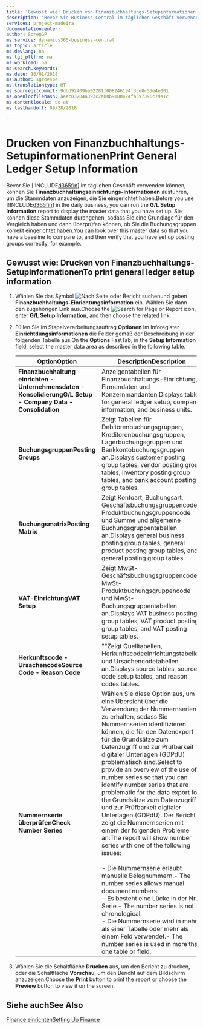```yaml
---
title: 'Gewusst wie: Drucken von Finanzbuchhaltungs-Setupinformationen'
description: "Bevor Sie Business Central im täglichen Geschäft verwenden können, können Sie **Finanzbuchhaltungseinrichtungs-Informationen** ausführen, um die Stammdaten anzuzeigen, die Sie eingerichtet haben."
services: project-madeira
documentationcenter: 
author: SorenGP
ms.service: dynamics365-business-central
ms.topic: article
ms.devlang: na
ms.tgt_pltfrm: na
ms.workload: na
ms.search.keywords: 
ms.date: 10/01/2018
ms.author: sgroespe
ms.translationtype: HT
ms.sourcegitcommit: 9dbd92409ba02281f008246194f3ce0c53e4e001
ms.openlocfilehash: aeec03204a393c2a80b9180424fa597396c79a1c
ms.contentlocale: de-at
ms.lasthandoff: 09/28/2018

---
```

# <a name="print-general-ledger-setup-information"></a><span data-ttu-id="37360-103">Drucken von Finanzbuchhaltungs-Setupinformationen</span><span class="sxs-lookup"><span data-stu-id="37360-103">Print General Ledger Setup Information</span></span>
<span data-ttu-id="37360-104">Bevor Sie [!INCLUDE[d365fin](../../includes/d365fin_md.md)] im täglichen Geschäft verwenden können, können Sie **Finanzbuchhaltungseinrichtungs-Informationen** ausführen, um die Stammdaten anzuzeigen, die Sie eingerichtet haben.</span><span class="sxs-lookup"><span data-stu-id="37360-104">Before you use [!INCLUDE[d365fin](../../includes/d365fin_md.md)] in the daily business, you can run the **G/L Setup Information** report to display the master data that you have set up.</span></span> <span data-ttu-id="37360-105">Sie können diese Stammdaten durchgehen, sodass Sie eine Grundlage für den Vergleich haben und dann überprüfen können, ob Sie die Buchungsgruppen korrekt eingerichtet haben.</span><span class="sxs-lookup"><span data-stu-id="37360-105">You can look over this master data so that you have a baseline to compare to, and then verify that you have set up posting groups correctly, for example.</span></span>  

## <a name="to-print-general-ledger-setup-information"></a><span data-ttu-id="37360-106">Gewusst wie: Drucken von Finanzbuchhaltungs-Setupinformationen</span><span class="sxs-lookup"><span data-stu-id="37360-106">To print general ledger setup information</span></span>  

1.  <span data-ttu-id="37360-107">Wählen Sie das Symbol ![Nach Seite oder Bericht suchen](../../media/ui-search/search_small.png " Nach Seite oder Bericht suchen")und geben **Finanzbuchhaltungs-Einrichtungsinformation** ein. Wählen Sie dann den zugehörigen Link aus.</span><span class="sxs-lookup"><span data-stu-id="37360-107">Choose the ![Search for Page or Report](../../media/ui-search/search_small.png "Search for Page or Report icon") icon, enter **G/L Setup Information**, and then choose the related link.</span></span>  
2.  <span data-ttu-id="37360-108">Füllen Sie im Stapelverarbeitungsauftrag **Optionen** im Inforegister **Einrichtdungsinformationen** die Felder gemäß der Beschreibung in der folgenden Tabelle aus.</span><span class="sxs-lookup"><span data-stu-id="37360-108">On the **Options** FastTab, in the **Setup Information** field, select the master data area as described in the following table.</span></span>  

    |<span data-ttu-id="37360-109">Option</span><span class="sxs-lookup"><span data-stu-id="37360-109">Option</span></span>|<span data-ttu-id="37360-110">Description</span><span class="sxs-lookup"><span data-stu-id="37360-110">Description</span></span>|  
    |-------------------------------------|---------------------------------------|  
    |<span data-ttu-id="37360-111">**Finanzbuchhaltung einrichten - Unternehmensdaten - Konsolidierung**</span><span class="sxs-lookup"><span data-stu-id="37360-111">**G/L Setup - Company Data - Consolidation**</span></span>|<span data-ttu-id="37360-112">Anzeigentabellen für Finanzbuchhaltungs-Einrichtung, Firmendaten und Konzernmandanten.</span><span class="sxs-lookup"><span data-stu-id="37360-112">Displays tables for general ledger setup, company information, and business units.</span></span>|  
    |<span data-ttu-id="37360-113">**Buchungsgruppen**</span><span class="sxs-lookup"><span data-stu-id="37360-113">**Posting Groups**</span></span>|<span data-ttu-id="37360-114">Zeigt Tabellen für Debitorenbuchungsgruppen, Kreditorenbuchungsgruppen, Lagerbuchungsgruppen und Bankkontobuchungsgruppen an.</span><span class="sxs-lookup"><span data-stu-id="37360-114">Displays customer posting group tables, vendor posting group tables, inventory posting group tables, and bank account posting group tables.</span></span>|  
    |<span data-ttu-id="37360-115">**Buchungsmatrix**</span><span class="sxs-lookup"><span data-stu-id="37360-115">**Posting Matrix**</span></span>|<span data-ttu-id="37360-116">Zeigt Kontoart, Buchungsart, Geschäftsbuchungsgruppencode, Produktbuchungsgruppencode und Summe und allgemeine Buchungsgruppentabellen an.</span><span class="sxs-lookup"><span data-stu-id="37360-116">Displays general business posting group tables, general product posting group tables, and general posting group tables.</span></span>|  
    |<span data-ttu-id="37360-117">**VAT-Einrichtung**</span><span class="sxs-lookup"><span data-stu-id="37360-117">**VAT Setup**</span></span>|<span data-ttu-id="37360-118">Zeigt MwSt-Geschäftsbuchungsgruppencode, MwSt-Produktbuchungsgruppencode und MwSt- Buchungsgruppentabellen an.</span><span class="sxs-lookup"><span data-stu-id="37360-118">Displays VAT business posting group tables, VAT product posting group tables, and VAT posting setup tables.</span></span>|  
    |<span data-ttu-id="37360-119">**Herkunftscode - Ursachencode**</span><span class="sxs-lookup"><span data-stu-id="37360-119">**Source Code - Reason Code**</span></span>|<span data-ttu-id="37360-120">""Zeigt Quelltabellen, Herkunftscodeeinrichtungstabellen und Ursachencodetabellen an.</span><span class="sxs-lookup"><span data-stu-id="37360-120">Displays source tables, source code setup tables, and reason codes tables.</span></span>|  
    |<span data-ttu-id="37360-121">**Nummernserie überprüfen**</span><span class="sxs-lookup"><span data-stu-id="37360-121">**Check Number Series**</span></span>|<span data-ttu-id="37360-122">Wählen Sie diese Option aus, um eine Übersicht über die Verwendung der Nummernserien zu erhalten, sodass Sie Nummernserien identifizieren können, die für den Datenexport für die Grundsätze zum Datenzugriff und zur Prüfbarkeit digitaler Unterlagen (GDPdU) problematisch sind.</span><span class="sxs-lookup"><span data-stu-id="37360-122">Select to provide an overview of the use of number series so that you can identify number series that are problematic for the data export for the Grundsätze zum Datenzugriff und zur Prüfbarkeit digitaler Unterlagen (GDPdU).</span></span> <span data-ttu-id="37360-123">Der Bericht zeigt die Nummernserien mit einem der folgenden Probleme an:</span><span class="sxs-lookup"><span data-stu-id="37360-123">The report will show number series with one of the following issues:</span></span><br /><br /> <span data-ttu-id="37360-124">-   Die Nummernserie erlaubt manuelle Belegnummern.</span><span class="sxs-lookup"><span data-stu-id="37360-124">-   The number series allows manual document numbers.</span></span><br /><span data-ttu-id="37360-125">-   Es besteht eine Lücke in der Nr.-Serie.</span><span class="sxs-lookup"><span data-stu-id="37360-125">-   The number series is not chronological.</span></span><br /><span data-ttu-id="37360-126">-   Die Nummernserie wird in mehr als einer Tabelle oder mehr als einem Feld verwendet.</span><span class="sxs-lookup"><span data-stu-id="37360-126">-   The number series is used in more than one table or field.</span></span>|  

3.  <span data-ttu-id="37360-127">Wählen Sie die Schaltfläche **Drucken** aus, um den Bericht zu drucken, oder die Schaltfläche **Vorschau**, um den Bericht auf dem Bildschirm anzuzeigen.</span><span class="sxs-lookup"><span data-stu-id="37360-127">Choose the **Print** button to print the report or choose the **Preview** button to view it on the screen.</span></span>  

## <a name="see-also"></a><span data-ttu-id="37360-128">Siehe auch</span><span class="sxs-lookup"><span data-stu-id="37360-128">See Also</span></span>  
[<span data-ttu-id="37360-129">Finance einrichten</span><span class="sxs-lookup"><span data-stu-id="37360-129">Setting Up Finance</span></span>](../../finance-setup-finance.md)

